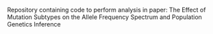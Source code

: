 Repository containing code to perform analysis in paper: The Effect of Mutation Subtypes on the Allele Frequency Spectrum and Population Genetics Inference
